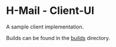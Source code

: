 # H-Mail - Client-UI

A sample client implementation.

Builds can be found in the [builds](./builds) directory.
